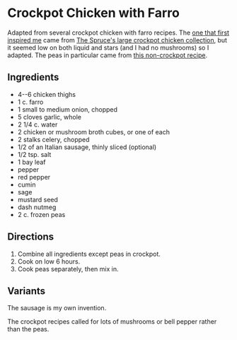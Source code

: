 [Instant Pot]: ../indices/instantPot.html
[crockpot]: ../indices/crockpot.html

# Crockpot Chicken with Farro

Adapted from several crockpot chicken with farro recipes.  The [one that first inspired me](https://www.thespruce.com/slow-cooker-chicken-with-farro-3994968) came from [The Spruce's large crockpot chicken collection](https://www.thespruce.com/favorite-slow-cooker-chicken-recipes-3054984), but it seemed low on both liquid and stars (and I had no mushrooms) so I adapted.  The peas in particular came from [this non-crockpot recipe](http://www.cookinglight.com/recipes/one-pot-chicken-farro).

## Ingredients

* 4--6 chicken thighs
* 1 c. farro
* 1 small to medium onion, chopped
* 5 cloves garlic, whole
* 2 1/4 c. water
* 2 chicken or mushroom broth cubes, or one of each
* 2 stalks celery, chopped
* 1/2 of an Italian sausage, thinly sliced (optional)
* 1/2 tsp. salt
* 1 bay leaf
* pepper
* red pepper
* cumin
* sage
* mustard seed
* dash nutmeg
* 2 c. frozen peas

## Directions

1. Combine all ingredients except peas in crockpot.
2. Cook on low 6 hours.
3. Cook peas separately, then mix in.

## Variants

The sausage is my own invention.

The crockpot recipes called for lots of mushrooms or bell pepper rather than the peas.


